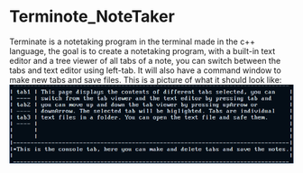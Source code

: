 # Terminote_NoteTaker

Terminate is a notetaking program in the terminal made in the c++ language, the goal is to create a notetaking program, with a built-in text editor and a tree viewer of all tabs of a note, you can switch between the tabs and text editor using left-tab. It will also have a command window to make new tabs and save files. This is a picture of what it should look like: 
![Terminote](Terminote.png)
